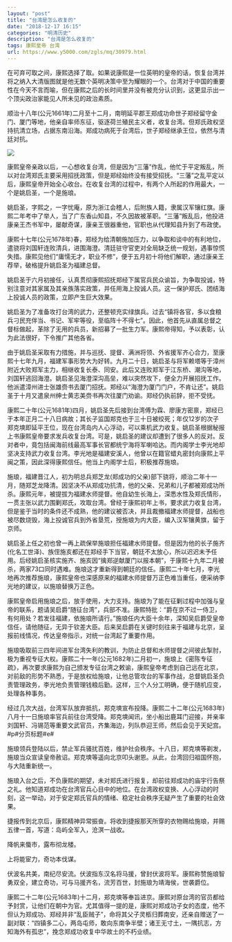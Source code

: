 ```yaml
---
layout: "post"
title: "台湾是怎么收复的"
date: "2018-12-17 16:15"
categories: "明清历史"
description: "台湾是怎么收复的"
tags: 康熙皇帝 台湾
url: https://www.y5000.com/zgls/mq/30979.html
---
```






在可弃可取之间，康熙选择了取。如果说康熙是一位英明的皇帝的话，恢复台湾并将之纳入大清版图就是他无数个英明决策中至为耀眼的一个。台湾对于中国的重要性在今天不言而喻，但在康熙之后的长时间里并没有被充分认识到，这更显示出一个顶尖政治家能见人所未见的政治素质。

顺治十八年(公元1661年)二月至十二月，南明延平郡王郑成功命世子郑经留守金门、厦门等地，他亲自率师东征，驱逐荷兰殖民主义者，收复台湾。但郑氏政权坚持抗清立场，占据东南沿海。郑成功病死于台湾后，世子郑经继承王位，依然与清廷对抗。

![](https://img.y5000.com/uploads/allimg/180621/8-1P6211021332I.jpg)

康熙皇帝亲政以后，一心想收复台湾，但是因为“三藩”作乱，他忙于平定叛乱，所以对台湾郑氏主要采用招抚政策，但是郑经始终没有接受招抚。“三藩”之乱平定以后，康熙皇帝开始全心收台。在收复台湾的过程中，有两个人所起的作用最大，一个是姚启圣，一个是施琅。

姚启圣，字熙之，一字忧庵，原为浙江会稽人，后附族人籍，隶属汉军镶红旗。康熙二年考中了举人，当了广东香山知县，不久因故被革职。“三藩”叛乱后，他投进康亲王杰书军中，屡献奇谋，康亲王很器重他，官职也从代理知县升到了布政使。

康熙十七年(公元1678年)春，郑经为给清朝施加压力，以争取和谈中的有利地位，遣骁将刘国轩连败清兵，进围海澄。清廷驻守官吏对全局缺乏统一规划，遇事惊慌失措。康熙见他们“庸懦无才，职业不修”，便于五月初十将他们解职，通过康亲王荐举，破格提升姚启圣为福建总督。

姚启圣于六月初接任，认真贯彻康熙招抚郑经下属官兵民众谕旨，为争取投诚，特别注意对其家属及其亲族落实政策，并任用海上投诚人员。这一保护郑氏、团结海上投诚人员的政策，立即产生巨大效果。

姚启圣为了准备攻打台湾的武力，还整顿充实绿旗兵。过去“镇将各官，多以食粮兵刁民充伴当、书记、军牢等役，至临阵十不得七”。因此，他首先从直属总督之督标做起，革除了无用的兵员，新招募了一批生力军。康熙帝得知，予以表彰，认为此法很好，下令推广其他各省。

由于姚启圣采取有力措施，并与巡抚、提督、满洲将领、外省援军齐心合力，至康熙十七年九月，福建军事形势大为好转。九月二十日，姚启圣与将军赖塔等于漳州附近大败郑军主力，相继收复长泰、同安。此后又连败郑军于江东桥、潮沟等地，刘国轩逃回海澄。姚启圣见海澄深沟高垒，难以突然攻下，便全力开展招抚工作。他派遣漳州进士张雄赍书去厦门招抚。郑经以“海澄为厦门门户，不肯让还”。姚启圣于十月又遣泉州绅士黄志美赍书再次往厦门劝谕。郑经仍执前辞，拒不受抚。

康熙二十年(公元1681年)四月，姚启圣先后接到台湾傅为霖、廖康方密禀，郑经已于本年正月二十八日病故；其长子监国郑克也于三十日被绞死；年仅12岁的次子郑克塽即延平王位，现在台湾岛内人心浮动，可以乘机武力收复。姚启圣根据秘报上书康熙皇帝要求发兵收复台湾。可是，姚启圣的建议却遭到了很多人的反对。反对者中，竟包括闽海前线最高军事长官都统宁海将军喇哈达。而内阁学士李光地却坚决支持武力收复台湾。李光地是福建安溪人，他曾以在籍官蜡丸密封向康熙上平闽之策，因此深得康熙信任。他当上内阁学士后，积极推荐施琅。

施琅，福建晋江人，初为明总兵郑芝龙(郑成功的父亲)部下骁将，顺治二年十一月，随郑芝龙降清。因坚决不从郑成功抗清，他的父亲、兄弟和儿子都被郑成功所杀。康熙元年，被提拔为福建水师提督。他自幼生长海上，深悉水性及郑氏情形，一贯主张以武力围剿郑氏，攻取台湾。曾经于康熙初年上书，要求武力收复台湾，但是鉴于当时的条件还不成熟，他的建议被否决，并且裁撤福建水师提督，战船也被尽数烧毁，海上投诚官兵到外省垦荒，授施琅为内大臣，编入汉军镶黄旗，留于京师。

姚启圣上任之初也曾一再上疏保举施琅担任福建水师提督。但是因为他的长子施齐(化名工世泽)、族侄施亥都还在郑经手下当官，朝廷不太放心，所以迟迟未予任用。后经姚启圣核实施齐、施亥因“擒郑逆献厦门以报本朝”，于康熙十九年二月被杀，两家73口同时遇难。施琅这才重新得到朝廷的信任。康熙二十年七月，李光地再次推荐施琅，康熙皇帝也深感原来的福建水师提督万正色难当重任，便采纳李光地的建议，以施琅替换万正色。

康熙皇帝启用施琅之后，放手使用，大力支持。施琅为了能在征剿过程中加强与皇帝的联系，题请吴启爵“随征台湾”，兵部不准。康熙特批：“爵在京不过一侍卫，有何用处？若发往福建，依施琅所请行。”施琅任内大臣十余年，深知吴启爵受皇帝信任，请他随征，无异于钦差大臣。后来吴启爵在关键时刻往来于福建与北京，呈报前线情况，传达皇帝指示，对统一台湾起了重要作用。

施琅吸取前三四年间进军台湾失利的教训，为防止总督和水师提督之间彼此掣肘，极为重视专征大权。康熙二十一年(公元1682年)二月初一，施琅上《密陈专征疏》，再次要求康熙为自己颁发专征台湾之敕谕，康熙皇帝考虑到自己远在北京，对前敌的形势不熟悉，于是放权给施琅，让他总管攻台的军事作战，总督姚启圣负责管理政务，李光地负责管理钱粮后勤。这样，三个人分工明确，便于随机应变，处理各种事务。

经过几次大战，台湾军队放弃抵抗，郑克塽宣布投降。康熙二十二年(公元1683年)八月十一日施琅率官兵前往台湾受降。郑克塽闻讯，坐小船出鹿耳门迎接，并亲率刘国轩、冯锡范等重要文武官员，齐集海边，列队恭迎王师，然后会见于天妃宫。#p#分页标题#e#

施琅领兵登陆以后，禁止军兵骚扰百姓，维护社会秩序。十八日，郑克塽等剃发，施琅当众宣读皇帝赦诏。郑克塽等遥向北京叩头谢恩。从此，台湾回归祖国怀抱，与大陆重新统一。

施琅入台之后，不负康熙的期望，未对郑氏进行报复，却前往郑成功的庙宇行告祭之礼。他知道郑成功在台湾官兵心目中的地位。在台湾政权变换、人心浮动的时刻，这一举动，对于安定郑氏官兵的情绪、稳定社会秩序无疑产生了重要的社会效果。

捷报传到北京后，康熙精神异常振奋。将收到捷报那天所穿的衣物赐给施琅，并赐五律一首，写道：岛屿全军入，沧溟一战收。

降帆来蜃市，露布彻龙楼。

上将能宦力，奇功本伐谋。

伏波名共美，南纪尽安流。伏波指东汉名将马援，曾封伏波将军。康熙称赞施琅智勇双全，建立奇功，可与马援齐名，流芳百世，封施琅为靖海侯，世袭爵位。

康熙二十二年(公元1683年)十二月，郑克塽等奉旨进京。康熙对原台湾的官员都给予封赏，让他们在朝中为官。尤其值得一提的是，康熙对郑成功子女的态度，他不但认为郑成功、郑经并非“乱臣贼子”，命将其父子灵柩归葬南安，还亲自赠送了一副对联：“四镇多二心，两岛屯师，敢向东南争半壁；诸王无寸土，一隅抗志，方知海外有孤忠”，挽念郑成功收复中华故土的不朽业绩。
